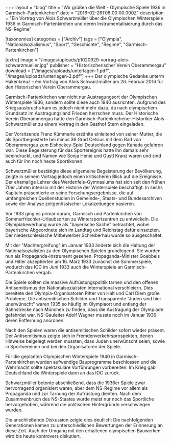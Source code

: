 +++
layout = "blog"
title = "Wir grüßen die Welt - Olympische Spiele 1936 in Garmisch-Partenkirchen"
date = "2016-02-26T08:00:00.000Z"
description = "Ein Vortrag von Alois Schwarzmüller über die Olympischen Winterspiele 1936 in Garmisch-Partenkirchen und deren Instrumentalisierung durch das NS-Regime"

[taxonomies]
categories = ["Archiv"]
tags = ["Olympia", "Nationalsozialismus", "Sport", "Geschichte", "Regime", "Garmisch-Partenkirchen"]

[extra]
image = "/images/uploads/p1020929-vortrag-alois-schwarzmueller.jpg"
publisher = "Historischerischer Verein Oberammergau"
download = ["/images/uploads/unterlagen-1.pdf", "/images/uploads/unterlagen-2.pdf"]
+++
Der olympische Gedanke unterm Hakenkreuz - ein Vortrag von Alois Schwarzmüller am 26. Februar 2016 für den Historischen Verein Oberammergau.

Garmisch-Partenkirchen war nicht nur Austragungsort der Olympischen Winterspiele 1936, sondern sollte diese auch 1940 ausrichten. Aufgrund des Kriegsausbruchs kam es jedoch nicht mehr dazu, da nach olympischem Grundsatz im Austragungsland Frieden herrschen muss. Der Historische Verein Oberammergau hatte den Garmisch-Partenkirchener Historiker Alois Schwarzmüller zu einem Vortrag in den Gasthof Stern eingeladen.

Der Vorsitzende Franz Kümmerle erzählte einleitend von seiner Mutter, die als Sportbegeisterte bei minus 36 Grad Celsius mit dem Rad von Oberammergau zum Eishockey-Spiel Deutschland gegen Kanada gefahren war. Diese Begeisterung für das Sportereignis hatte ihn damals sehr beeindruckt, und Namen wie Sonja Henie und Gustl Kranz waren und sind auch für ihn noch heute Sportikonen.

Schwarzmüller bestätigte diese allgemeine Begeisterung der Bevölkerung, zeigte in seinem Vortrag jedoch einen kritischeren Blick auf die Ereignisse. Der ehemalige Lehrer des Werdenfels-Gymnasiums hat sich seit den frühen 70er Jahren intensiv mit der Historie der Winterspiele beschäftigt. In sechs Kapiteln präsentierte er seine Forschungsergebnisse, die auf umfangreichen Quellenstudien in Gemeinde-, Staats- und Bundesarchiven sowie der Analyse zeitgenössischer Lokalzeitungen basieren.

Vor 1933 ging es primär darum, Garmisch und Partenkirchen von Sommerfrischler-Urlaubsorten zu Wintersportzentren zu entwickeln. Die Olympiabewerbung wurde als "bayerische Sache" betrachtet, wobei bayerische Abgeordnete sich im Landtag und Reichstag dafür einsetzten. Der niederschlesische Mitbewerber Schreiberhau wurde so ausgeschaltet.

Mit der "Machtergreifung" im Januar 1933 änderte sich die Haltung der Nationalsozialisten zu den Olympischen Spielen grundlegend. Sie wurden nun als Propaganda-Instrument gesehen. Propaganda-Minister Goebbels und Hitler akzeptierten am 16. März 1933 zunächst die Sommerspiele, wodurch das IOC im Juni 1933 auch die Winterspiele an Garmisch-Partenkirchen vergab.

Die Spiele sollten die massive Aufrüstungspolitik tarnen und den offenen Antisemitismus der Nationalsozialisten international verschleiern. Dies bereitete den Olympia-Organisatoren Ritter von Halt und Carl Diem große Probleme. Die antisemitischen Schilder und Transparente "Juden sind hier unerwünscht" waren 1935 so häufig im Olympiaort und entlang der Bahnstrecke nach München zu finden, dass die Austragung der Olympiade gefährdet war. NS-Gauleiter Adolf Wagner musste noch im Januar 1936 deren Entfernung anordnen.

Nach den Spielen waren die antisemitischen Schilder sofort wieder präsent. Der Antisemitismus zeigte sich in Fremdenverkehrsprospekten, denen Hinweise beigelegt werden mussten, dass Juden unerwünscht seien, sowie in Sportvereinen und bei den Organisatoren der Spiele.

Für die geplanten Olympischen Winterspiele 1940 in Garmisch-Partenkirchen wurden aufwendige Bauprogramme beschlossen und die Wehrmacht sollte spektakuläre Vorführungen vorbereiten. Im Krieg gab Deutschland die Winterspiele dann an das IOC zurück.

Schwarzmüller betonte abschließend, dass die 1936er Spiele zwar hervorragend organisiert waren, aber dem NS-Regime vor allem als Propaganda und zur Tarnung der Aufrüstung dienten. Nach dem Zusammenbruch des NS-Staates wurde meist nur noch das Sportliche hervorgehoben, während die politischen Hintergründe verschwiegen wurden.

Die anschließende Diskussion zeigte dies deutlich: Die nachfolgenden Generationen kamen zu unterschiedlichen Bewertungen der Erinnerung an diese Zeit. Auch der Umgang mit den erhaltenen olympischen Bauwerken wird bis heute kontrovers diskutiert.

